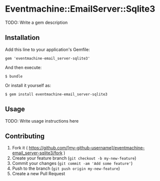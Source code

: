 # Eventmachine::EmailServer::Sqlite3

TODO: Write a gem description

## Installation

Add this line to your application's Gemfile:

    gem 'eventmachine-email_server-sqlite3'

And then execute:

    $ bundle

Or install it yourself as:

    $ gem install eventmachine-email_server-sqlite3

## Usage

TODO: Write usage instructions here

## Contributing

1. Fork it ( https://github.com/[my-github-username]/eventmachine-email_server-sqlite3/fork )
2. Create your feature branch (`git checkout -b my-new-feature`)
3. Commit your changes (`git commit -am 'Add some feature'`)
4. Push to the branch (`git push origin my-new-feature`)
5. Create a new Pull Request
